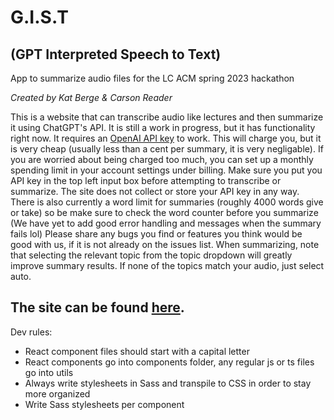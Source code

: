 # G.I.S.T
## (GPT Interpreted Speech to Text)
App to summarize audio files for the LC ACM spring 2023 hackathon

*Created by Kat Berge & Carson Reader*


This is a website that can transcribe audio like lectures and then summarize it using ChatGPT's API. It is still a work in progress, but it has functionality right now. It requires an [OpenAI API key](https://platform.openai.com/account/api-keys) to work. This will charge you, but it is very cheap (usually less than a cent per summary, it is very negligable). If you are worried about being charged too much, you can set up a monthly spending limit in your account settings under billing. Make sure you put you API key in the top left input box before attempting to transcribe or summarize. The site does not collect or store your API key in any way. There is also currently a word limit for summaries (roughly 4000 words give or take) so be make sure to check the word counter before you summarize (We have yet to add good error handling and messages when the summary fails lol) Please share any bugs you find or features you think would be good with us, if it is not already on the issues list. When summarizing, note that selecting the relevant topic from the topic dropdown will greatly improve summary results. If none of the topics match your audio, just select auto.

## The site can be found [here](https://carsonthemonkey.github.io/GIST/).

Dev rules:
- React component files should start with a capital letter
- React components go into components folder, any regular js or ts files go into utils
- Always write stylesheets in Sass and transpile to CSS in order to stay more organized
- Write Sass stylesheets per component
